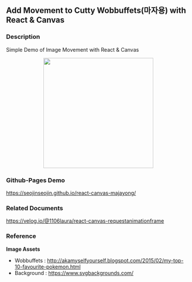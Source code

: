## Add Movement to Cutty Wobbuffets(마자용) with React & Canvas

### Description
Simple Demo of Image Movement
with React & Canvas
<p align="center">
<img src="https://user-images.githubusercontent.com/48249505/137592068-22a75a20-adbe-4348-b53b-f1a1ecbbfbb5.gif" height="300">
</p>

### Github-Pages Demo
https://seojinseojin.github.io/react-canvas-majayong/

### Related Documents
https://velog.io/@1106laura/react-canvas-requestanimationframe

### Reference
**Image Assets**
* Wobbuffets : http://akamyselfyourself.blogspot.com/2015/02/my-top-10-favourite-pokemon.html
* Background : https://www.svgbackgrounds.com/